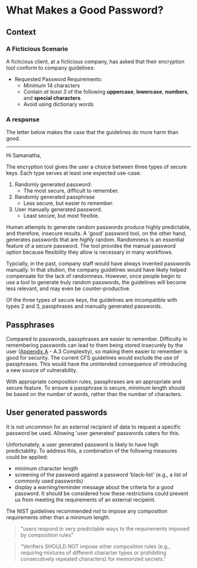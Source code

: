 # What Makes a Good Password?

## Context
### A Ficticious Scenario
A ficticious client, at a ficticious company, has asked that their encryption tool conform to company guidelines:
- Requested Password Requirements:
	- Minimum 14 characters
	- Contain *at least 3* of the following **uppercase**, **lowercase**, **numbers**, and **special characters**.  
	- Avoid using dictionary words

### A response
The letter below makes the case that the guidelines do more harm than good.   

---

Hi Samanatha,

The encryption tool gives the user a choice between three types of secure keys. Each type serves at least one expected use-case: 
1. Randomly generated password:
   - The most secure, difficult to remember.
2. Randomly generated passphrase
    - Less secure, but easier to remember.
3. User manually generated password.
    - Least secure, but most flexible.

Human attempts to generate random passwords produce highly predictable, and therefore, insecure results. A 'good' password tool, on the other hand, generates passwords that are *highly* random. Randomness is an essential feature of a secure password. The tool provides the manual password option because flexibility they allow is necessary in many workflows.

Typcially, in the past, company staff would have always invented passwords manually. In that sitution, the company guidelines would have likely helped compensate for the lack of randomness. However, once people begin to use a tool to generate truly random passwords, the guidelines will become less relevant, and may even be counter-productive.

Of the three types of secure keys, the guidelines are incompatible with types 2 and 3, passphrases and manually generated passwords. 

## Passphrases
Compared to passwords, passphrases are easier to remember. Difficulty in remembering passwords can lead to them being stored insecurely by the user ([Appendix A](https://pages.nist.gov/800-63-3/sp800-63b.html#appA) - A.3 Complexity), so making them easier to remember is good for security. The current CFS guidelines would exclude the use of passphrases. This would have the unintended consequence of introducing a new source of vulnerability.

With appropriate composition rules, passphrases are an appropriate and secure feature. To ensure a passphrase is secure, minimum length should be based on the number of words, rather than the number of characters. 

## User generated passwords
It is not uncommon for an external recipient of data to request a specific password be used. Allowing 'user generated' passwords caters for this.

Unfortunately, a user generated password is likely to have high predictablity. To address this, a combination of the following measures could be applied:
- minimum character length
- screening of the password against a password 'black-list' (e.g., a list of commonly used passwords)
- display a warning/reminder message about the criteria for a good password.
It should be considered how these restrictions could prevent us from meeting the requirements of an external recipeint.

The NIST guidelines recommended *not* to impose any composition requirements other than a minimum length. 
> "users respond in very predictable ways to the requirements imposed by composition rules" 

> "Verifiers SHOULD NOT impose other composition rules (e.g., requiring mixtures of different character types or prohibiting consecutively repeated characters) for memorized secrets."